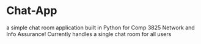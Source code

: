 # Chat-App
a simple chat room application built in Python for Comp 3825 Network and Info Assurance!
Currently handles a single chat room for all users
